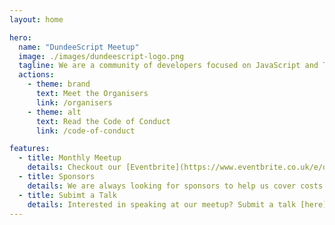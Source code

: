 ```yaml
---
layout: home

hero:
  name: "DundeeScript Meetup"
  image: ./images/dundeescript-logo.png
  tagline: We are a community of developers focused on JavaScript and TypeScript in the Dundee area. We meet every month to talk about JS/TS best practices, features coming to ECMAScript, application development, what's going on in the JS community, and more.
  actions:
    - theme: brand
      text: Meet the Organisers
      link: /organisers
    - theme: alt
      text: Read the Code of Conduct
      link: /code-of-conduct

features:
  - title: Monthly Meetup
    details: Checkout our [Eventbrite](https://www.eventbrite.co.uk/e/dundeescript-meetup-tickets-1038765113417) page to RSVP for the next meetup.
  - title: Sponsors
    details: We are always looking for sponsors to help us cover costs. If you are interested in sponsoring, please contact us. We are grateful to all our [Sponsors](/sponsors).
  - title: Subimt a Talk
    details: Interested in speaking at our meetup? Submit a talk [here](https://forms.gle/vTYNzgCEXggSroNz9)! Talks of all types and skill levels are welcome.
---
```

